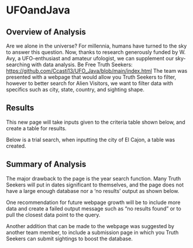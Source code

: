 # UFOandJava

## Overview of Analysis
Are we alone in the universe? For millennia, humans have turned to the sky to answer this question. Now, thanks to research generously funded by W. Avy, a UFO-enthusiast and amateur ufologist, we can supplement our sky-searching with data analysis. Be Free Truth Seekers: https://github.com/Ccasti13/UFO_Java/blob/main/index.html
The team was presented with a webpage that would allow you Truth Seekers to filter, however to better search for Alien Visitors, we want to filter data with specifics such as  city, state, country, and sighting shape.

## Results
This new page will take inputs given to the criteria table shown below, and create a table for results.

Below is a trial search, when inputting the city of El Cajon, a table was created.



## Summary of Analysis
The major drawback to the page is the year search function. Many Truth Seekers will put in dates significant to themselves, and the page does not have a large enough database nor a ‘no results’ output as shown below. 

One recommendation for future webpage growth will be to include more data and create a failed output message such as “no results found” or to pull the closest data point to the query.

Another addition that can be made to the webpage was suggested by another team member, to include a submission page in which you Truth Seekers can submit sightings to boost the database.
